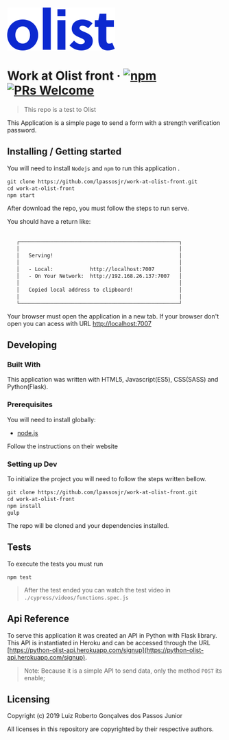 ![Logo of Olist project](/src/prod/image/olist-logo.svg)

# Work at Olist front &middot; [![npm](https://img.shields.io/npm/v/npm.svg?style=flat-square)](https://www.npmjs.com/package/npm) [![PRs Welcome](https://img.shields.io/badge/PRs-welcome-brightgreen.svg?style=flat-square)](http://makeapullrequest.com)
> This repo is a test to Olist

This Application is a simple page to send a form with a strength verification password. 

## Installing / Getting started

You will need to install `Nodejs` and `npm` to run this application .

```shell
git clone https://github.com/lpassosjr/work-at-olist-front.git
cd work-at-olist-front
npm start
```

After download the repo, you must follow the steps to run serve.

You should have a return like:

```shell

   ┌────────────────────────────────────────────────────┐
   │                                                    │
   │   Serving!                                         │
   │                                                    │
   │   - Local:            http://localhost:7007        │
   │   - On Your Network:  http://192.168.26.137:7007   │
   │                                                    │
   │   Copied local address to clipboard!               │
   │                                                    │
   └────────────────────────────────────────────────────┘

```

Your browser must open the application in a new tab. If your browser don't open you can acess with URL [http://localhost:7007](http://localhost:7007)

## Developing

### Built With

This application was written with HTML5, Javascript(ES5), CSS(SASS) and Python(Flask). 

### Prerequisites

You will need to install globally: 
- [node.js](https://nodejs.org/en/)

Follow the instructions on their website


### Setting up Dev

To initialize the project you will need to follow the steps written bellow.

```shell
git clone https://github.com/lpassosjr/work-at-olist-front.git
cd work-at-olist-front
npm install
gulp
```

The repo will be cloned and your dependencies installed.

## Tests

To execute the tests you must run

```shell
npm test
```

> After the test ended you can watch the test video in  `./cypress/videos/functions.spec.js`

## Api Reference

To serve this application it was created an API in Python with Flask library. This API is instantiated in Heroku and can be accessed through the URL [https://python-olist-api.herokuapp.com/signup](https://python-olist-api.herokuapp.com/signup).
> Note: Because it is a simple API to send data, only the method `POST` its enable;  

## Licensing

Copyright (c) 2019 Luiz Roberto Gonçalves dos Passos Junior

All licenses in this repository are copyrighted by their respective authors.